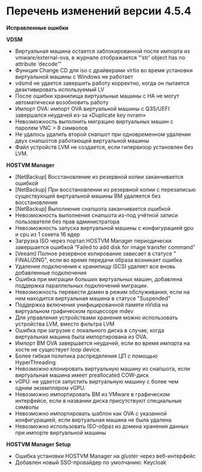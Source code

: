 # Перечень изменений версии 4.5.4

**Исправленные ошибки**

**VDSM**

* Виртуальная машина остается заблокированной после импорта из vmware/external-ova, в журнале отображается “‘str’ object has no attribute ‘decode’”
* Функция Change CD для iso с драйверами virtio во время установки виртуальной машины с Windows не работает
* vdsmd не удается завершить работу корректно, когда он пытается деактивировать используемый LV
* После ошибки хранилища виртуальные машины с HA не могут автоматически возобновить работу
* Импорт OVA: импорт OVA виртуальной машины с Q35/UEFI завершался неудачей из-за «Duplicate key nvram»
* Невозможность выполнить миграцию виртуальных машин с паролем VNC > 8 символов
* Не удалось удалить второй снапшот при одновременном удалении двух снапшотов работающей виртуальной машины
* Файл устройств LVM не создается, если гипервизор установлен без LVM.

**HOSTVM Manager**

* \[NetBackup] Восстановление из резервной копии заканчивается ошибкой
* \[NetBackup] При восстановлении из резервной копии с перезаписью существующей виртуальной машины ВМ удаляется без восстановления
* \[NetBackup] Выполнение снапшота заканчивается ошибкой
* Невозможность выполнения снапшота из-под учётной записи пользователя без прав администратора
* Невозможность запуска виртуальной машины с конфигурацией gpu и cpu из 1 сокета 16 ядер
* Загрузка ISO через портал HOSTVM Manager периодически завершается ошибкой “Failed to add disk for image transfer command”
* \[Veeam] Полное резервное копирование зависает в статусе " FINALIZING", если во время передачи образа возникает ошибка
* Удаление подключения к хранилищу iSCSI удаляет все вновь добавленные подключения
* Ошибка при миграции больших виртуальных машин, добавлена поддержка параллельных подключений миграции.
* Невозможность перевести домен в режим обслуживания, если на нем находится виртуальная машина в статусе "Suspended"
* Поддержка включения унифицированной памяти nVidia на виртуальном графическом процессоре mdev
* Для управления устройствами хранения можно использовать устройства LVM, вместо фильтра LVM
* Ошибка при загрузке с локального диска в случае, когда виртуальная машина была импортирована из OVA.
* Импорт ВМ OVA завершается неудачей, если во время импорта на хосте не существует loop device.
* Более гибкая политика распределения ЦП с помощью HyperThreading
* Невозможно клонировать виртуальную машину из снапшота, если виртуальная машина имеет preallocated COW-диск
* vGPU: не удается запустить виртуальную машину с более чем одним экземпляром vGPU.
* Невозможно импортировать ВМ из VMware в графическом интерфейсе, если в названии диска присутствуют специальные символы
* Невозможно импортировать шаблон как OVA с указанной конфигурацией, если виртуальная машина не была удалена
* Невозможно использовать ISO-образ из домена хранения данных при импорте виртуальной машины

**HOSTVM Manager Setup**

* Ошибка установки HOSTVM Manager на gluster через веб-интерфейс
* Добавлен новый SSO-провайдер по умолчанию: Keycloak&#x20;
